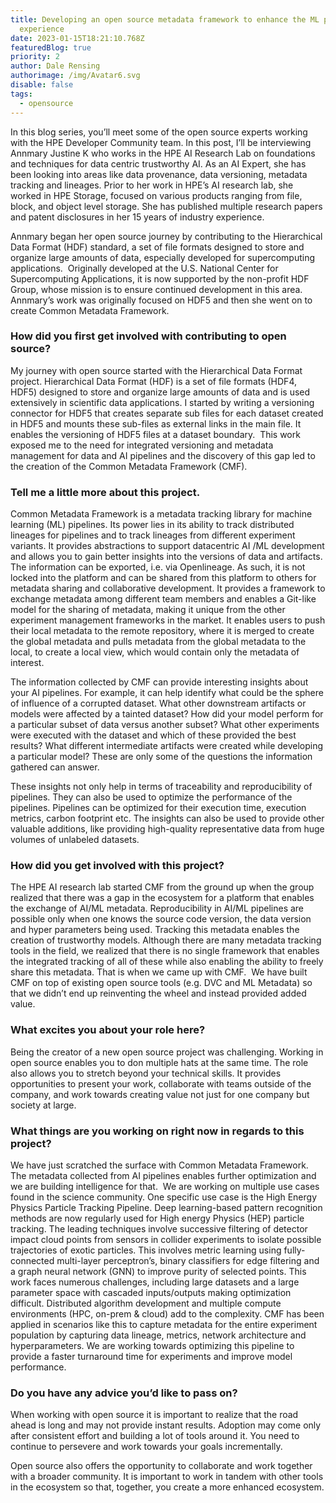 ```yaml
---
title: Developing an open source metadata framework to enhance the ML pipeline
  experience
date: 2023-01-15T18:21:10.768Z
featuredBlog: true
priority: 2
author: Dale Rensing
authorimage: /img/Avatar6.svg
disable: false
tags:
  - opensource
---
```

In this blog series, you’ll meet some of the open source experts working with the HPE Developer Community team. In this post, I’ll be interviewing Annmary Justine K who works in the HPE AI Research Lab on foundations and techniques for data centric trustworthy AI. As an AI Expert, she has been looking into areas like data provenance, data versioning, metadata tracking and lineages. Prior to her work in HPE’s AI research lab, she worked in HPE Storage, focused on various products ranging from file, block, and object level storage. She has published multiple research papers and patent disclosures in her 15 years of industry experience.

Annmary began her open source journey by contributing to the Hierarchical Data Format (HDF) standard, a set of file formats designed to store and organize large amounts of data, especially developed for supercomputing applications.  Originally developed at the U.S. National Center for Supercomputing Applications, it is now supported by the non-profit HDF Group, whose mission is to ensure continued development in this area. Annmary’s work was originally focused on HDF5 and then she went on to create Common Metadata Framework.

### How did you first get involved with contributing to open source?

My journey with open source started with the Hierarchical Data Format project. Hierarchical Data Format (HDF) is a set of file formats (HDF4, HDF5) designed to store and organize large amounts of data and is used extensively in scientific data applications. I started by writing a versioning connector for HDF5 that creates separate sub files for each dataset created in HDF5 and mounts these sub-files as external links in the main file. It enables the versioning of HDF5 files at a dataset boundary.  This work exposed me to the need for integrated versioning and metadata management for data and AI pipelines and the discovery of this gap led to the creation of the Common Metadata Framework (CMF).

### Tell me a little more about this project.

Common Metadata Framework is a metadata tracking library for machine learning (ML) pipelines. Its power lies in its ability to track distributed lineages for pipelines and to track lineages from different experiment variants. It provides abstractions to support datacentric AI /ML development and allows you to gain better insights into the versions of data and artifacts. The information can be exported, i.e. via Openlineage. As such, it is not locked into the platform and can be shared from this platform to others for metadata sharing and collaborative development. It provides a framework to exchange metadata among different team members and enables a Git-like model for the sharing of metadata, making it unique from the other experiment management frameworks in the market. It enables users to push their local metadata to the remote repository, where it is merged to create the global metadata and pulls metadata from the global metadata to the local, to create a local view, which would contain only the metadata of interest.

The information collected by CMF can provide interesting insights about your AI pipelines. For example, it can help identify what could be the sphere of influence of a corrupted dataset. What other downstream artifacts or models were affected by a tainted dataset? How did your model perform for a particular subset of data versus another subset? What other experiments were executed with the dataset and which of these provided the best results? What different intermediate artifacts were created while developing a particular model? These are only some of the questions the information gathered can answer.

These insights not only help in terms of traceability and reproducibility of pipelines. They can also be used to optimize the performance of the pipelines. Pipelines can be optimized for their execution time, execution metrics, carbon footprint etc. The insights can also be used to provide other valuable additions, like providing high-quality representative data from huge volumes of unlabeled datasets.

### How did you get involved with this project?

The HPE AI research lab started CMF from the ground up when the group realized that there was a gap in the ecosystem for a platform that enables the exchange of AI/ML metadata. Reproducibility in AI/ML pipelines are possible only when one knows the source code version, the data version and hyper parameters being used. Tracking this metadata enables the creation of trustworthy models. Although there are many metadata tracking tools in the field, we realized that there is no single framework that enables the integrated tracking of all of these while also enabling the ability to freely share this metadata. That is when we came up with CMF.  We have built CMF on top of existing open source tools (e.g. DVC and ML Metadata) so that we didn’t end up reinventing the wheel and instead provided added value.

### What excites you about your role here?

Being the creator of a new open source project was challenging. Working in open source enables you to don multiple hats at the same time. The role also allows you to stretch beyond your technical skills. It provides opportunities to present your work, collaborate with teams outside of the company, and work towards creating value not just for one company but society at large.  

### What things are you working on right now in regards to this project?

We have just scratched the surface with Common Metadata Framework. The metadata collected from AI pipelines enables further optimization and we are building intelligence for that.  We are working on multiple use cases found in the science community. One specific use case is the High Energy Physics Particle Tracking Pipeline. Deep learning-based pattern recognition methods are now regularly used for High energy Physics (HEP) particle tracking. The leading techniques involve successive filtering of detector impact cloud points from sensors in collider experiments to isolate possible trajectories of exotic particles. This involves metric learning using fully-connected multi-layer perceptron’s, binary classifiers for edge filtering and a graph neural network (GNN) to improve purity of selected points. This work faces numerous challenges, including large datasets and a large parameter space with cascaded inputs/outputs making optimization difficult. Distributed algorithm development and multiple compute environments (HPC, on-prem & cloud) add to the complexity. CMF has been applied in scenarios like this to capture metadata for the entire experiment population by capturing data lineage, metrics, network architecture and hyperparameters. We are working towards optimizing this pipeline to provide a faster turnaround time for experiments and improve model performance.

### Do you have any advice you’d like to pass on?

When working with open source it is important to realize that the road ahead is long and may not provide instant results. Adoption may come only after consistent effort and building a lot of tools around it. You need to continue to persevere and work towards your goals incrementally. 

Open source also offers the opportunity to collaborate and work together with a broader community. It is important to work in tandem with other tools in the ecosystem so that, together, you create a more enhanced ecosystem.
